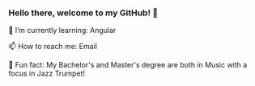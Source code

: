 ### Hello there, welcome to my GitHub! 👋

📖  I’m currently learning: Angular

📫  How to reach me: Email

🎺  Fun fact: My Bachelor's and Master's degree are both in Music with a focus in Jazz Trumpet!
